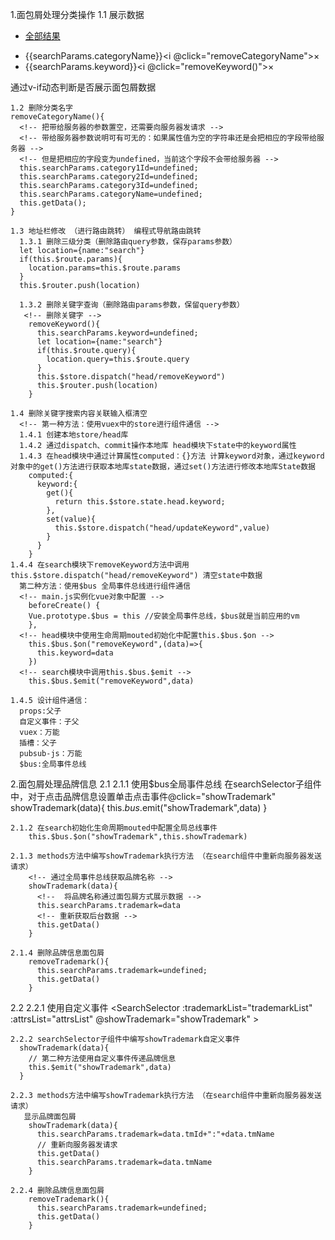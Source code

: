1.面包屑处理分类操作
    1.1 展示数据
    <!--bread：面包屑，带有x的结构的-->
        <div class="bread">
          <ul class="fl sui-breadcrumb">
            <li>
              <a href="#">全部结果</a>
            </li>
          </ul>
          <ul class="fl sui-tag">
            <li class="with-x" v-if="searchParams.categoryName">{{searchParams.categoryName}}<i @click="removeCategoryName">×</i></li>
            <li class="with-x" v-if="searchParams.keyword">{{searchParams.keyword}}<i @click="removeKeyword()">×</i></li>
          </ul>
        </div>
    通过v-if动态判断是否展示面包屑数据

    1.2 删除分类名字
    removeCategoryName(){
      <!-- 把带给服务器的参数置空，还需要向服务器发请求 -->
      <!-- 带给服务器参数说明可有可无的：如果属性值为空的字符串还是会把相应的字段带给服务器 -->
      <!-- 但是把相应的字段变为undefined，当前这个字段不会带给服务器 -->
      this.searchParams.category1Id=undefined;
      this.searchParams.category2Id=undefined;
      this.searchParams.category3Id=undefined; 
      this.searchParams.categoryName=undefined;
      this.getData();
    }
    
    1.3 地址栏修改 （进行路由跳转） 编程式导航路由跳转
      1.3.1 删除三级分类（删除路由query参数，保存params参数）
      let location={name:"search"}
      if(this.$route.params){
        location.params=this.$route.params
      }
      this.$router.push(location)
      
      1.3.2 删除关键字查询（删除路由params参数，保留query参数）
       <!-- 删除关键字 -->
        removeKeyword(){
          this.searchParams.keyword=undefined;
          let location={name:"search"}
          if(this.$route.query){
            location.query=this.$route.query
          }
          this.$store.dispatch("head/removeKeyword")
          this.$router.push(location)
        }
    
    1.4 删除关键字搜索内容关联输入框清空
      <!-- 第一种方法：使用vuex中的store进行组件通信 -->
      1.4.1 创建本地store/head库
      1.4.2 通过dispatch、commit操作本地库 head模块下state中的keyword属性
      1.4.3 在head模块中通过计算属性computed：{}方法 计算keyword对象，通过keyword对象中的get()方法进行获取本地库state数据，通过set()方法进行修改本地库State数据   
        computed:{
          keyword:{
            get(){
              return this.$store.state.head.keyword;
            },
            set(value){
              this.$store.dispatch("head/updateKeyword",value)
            }
          }
        }
    1.4.4 在search模块下removeKeyword方法中调用this.$store.dispatch("head/removeKeyword") 清空state中数据
      第二种方法：使用$bus 全局事件总线进行组件通信
      <!-- main.js实例化vue对象中配置 -->
        beforeCreate() {
        Vue.prototype.$bus = this //安装全局事件总线，$bus就是当前应用的vm
        },
      <!-- head模块中使用生命周期mouted初始化中配置this.$bus.$on -->
        this.$bus.$on("removeKeyword",(data)=>{
          this.keyword=data
        })
      <!-- search模块中调用this.$bus.$emit -->
        this.$bus.$emit("removeKeyword",data)
      
    1.4.5 设计组件通信：
      props:父子
      自定义事件：子父
      vuex：万能
      插槽：父子
      pubsub-js：万能
      $bus:全局事件总线

2.面包屑处理品牌信息
  2.1<!-- 第一种方法使用全局事件总线 -->
    2.1.1 使用$bus全局事件总线
        在searchSelector子组件中，对于点击品牌信息设置单击点击事件@click="showTrademark"
          showTrademark(data){
            this.$bus.$emit("showTrademark",data)
          }
    
    2.1.2 在search初始化生命周期mouted中配置全局总线事件
        this.$bus.$on("showTrademark",this.showTrademark)
    
    2.1.3 methods方法中编写showTrademark执行方法 （在search组件中重新向服务器发送请求）
        <!-- 通过全局事件总线获取品牌名称 -->
        showTrademark(data){
          <!--  将品牌名称通过面包屑方式展示数据 -->
          this.searchParams.trademark=data
          <!-- 重新获取后台数据 -->
          this.getData()
        }

    2.1.4 删除品牌信息面包屑
        removeTrademark(){
          this.searchParams.trademark=undefined;
          this.getData()
        }

  2.2<!-- 第二种方法使用自定义事件 -->
    2.2.1 使用自定义事件
      <!--selector-->
      <!-- 使用自定义事件 获取子组件传递的品牌信息 -->
      <SearchSelector
        :trademarkList="trademarkList"
        :attrsList="attrsList"
        @showTrademark="showTrademark"
      ></SearchSelector>
    
    2.2.2 searchSelector子组件中编写showTrademark自定义事件
      showTrademark(data){
        // 第二种方法使用自定义事件传递品牌信息
        this.$emit("showTrademark",data)
      }

    2.2.3 methods方法中编写showTrademark执行方法 （在search组件中重新向服务器发送请求）
       显示品牌面包屑
        showTrademark(data){
          this.searchParams.trademark=data.tmId+":"+data.tmName
          // 重新向服务器发请求
          this.getData()
          this.searchParams.trademark=data.tmName
        }
      
    2.2.4 删除品牌信息面包屑
        removeTrademark(){
          this.searchParams.trademark=undefined;
          this.getData()
        }
